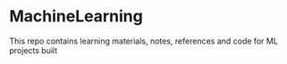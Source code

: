 # MachineLearning
This repo contains learning materials, notes, references and code for ML projects built
